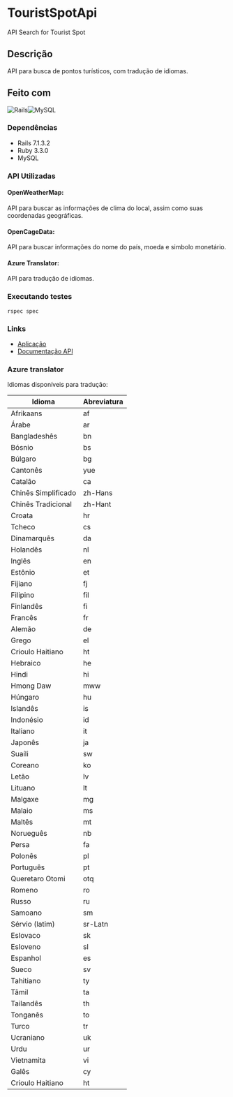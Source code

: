 # TouristSpotApi

API Search for Tourist Spot

## Descrição

API para busca de pontos turísticos, com tradução de idiomas.

## Feito com
![Rails][Rails]![MySQL][MySQL]

### Dependências

* Rails 7.1.3.2
* Ruby 3.3.0
* MySQL

### API Utilizadas

#### OpenWeatherMap:
API para buscar as informações de clima do local, assim como suas coordenadas geográficas.
#### OpenCageData:
API para buscar informações do nome do país, moeda e simbolo monetário.
#### Azure Translator:
API para tradução de idiomas.


### Executando testes

```
rspec spec
```

### Links

* [Aplicação](http://localhost:3000)
* [Documentação API](https://www.postman.com/dark-eclipse-535391/workspace/touristspot/collection/2098700-6be4392d-b4aa-481a-b2c3-33a09f9871b3)


### Azure translator
Idiomas disponíveis para tradução:

| Idioma             | Abreviatura |
|--------------------|-------------|
| Afrikaans          | af          |
| Árabe              | ar          |
| Bangladeshês       | bn          |
| Bósnio             | bs          |
| Búlgaro            | bg          |
| Cantonês          | yue         |
| Catalão            | ca          |
| Chinês Simplificado| zh-Hans     |
| Chinês Tradicional | zh-Hant     |
| Croata             | hr          |
| Tcheco             | cs          |
| Dinamarquês        | da          |
| Holandês           | nl          |
| Inglês             | en          |
| Estônio            | et          |
| Fijiano            | fj          |
| Filipino           | fil         |
| Finlandês          | fi          |
| Francês            | fr          |
| Alemão             | de          |
| Grego              | el          |
| Crioulo Haitiano   | ht          |
| Hebraico           | he          |
| Hindi              | hi          |
| Hmong Daw          | mww         |
| Húngaro            | hu          |
| Islandês           | is          |
| Indonésio          | id          |
| Italiano           | it          |
| Japonês            | ja          |
| Suaíli             | sw          |
| Coreano            | ko          |
| Letão              | lv          |
| Lituano            | lt          |
| Malgaxe            | mg          |
| Malaio             | ms          |
| Maltês             | mt          |
| Norueguês          | nb          |
| Persa              | fa          |
| Polonês            | pl          |
| Português          | pt          |
| Queretaro Otomi    | otq         |
| Romeno             | ro          |
| Russo              | ru          |
| Samoano            | sm          |
| Sérvio (latim)     | sr-Latn     |
| Eslovaco           | sk          |
| Esloveno           | sl          |
| Espanhol           | es          |
| Sueco              | sv          |
| Tahitiano          | ty          |
| Tâmil              | ta          |
| Tailandês          | th          |
| Tonganês           | to          |
| Turco              | tr          |
| Ucraniano          | uk          |
| Urdu               | ur          |
| Vietnamita         | vi          |
| Galês              | cy          |
| Crioulo Haitiano   | ht          |

<!-- MARKDOWN LINKS & IMAGES -->
<!-- https://www.markdownguide.org/basic-syntax/#reference-style-links -->

[Rails]: https://img.shields.io/badge/Rails-a40000?style=for-the-badge&logo=RubyonRails&logoColor=white
[MySQL]: https://img.shields.io/badge/MySQL-4479A1?style=for-the-badge&logo=MySQL&logoColor=white
